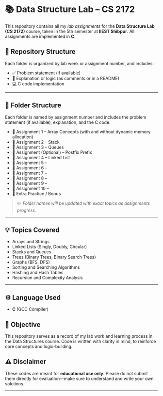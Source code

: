 # 📚 Data Structure Lab – CS 2172

This repository contains all my *lab assignments* for the **Data Structure Lab (CS 2172)** course, taken in the 5th semester at **IIEST Shibpur**. All assignments are implemented in **C**.

## 📁 Repository Structure

Each folder is organized by lab week or assignment number, and includes:
- ✅ Problem statement (if available)
- 🧠 Explanation or logic (as comments or in a README)
- 💻 C code implementation

---

## 📁 Folder Structure

Each folder is named by assignment number and includes the problem statement (if available), explanation, and the C code.

- 📁 Assignment 1 – Array Concepts (with and without dynamic memory allocation)
- 📁 Assignment 2 – Stack
- 📁 Assignment 3 – Queues
- 📁 Assignment (Optional) – Postfix Prefix
- 📁 Assignment 4 – Linked List
- 📁 Assignment 5 – 
- 📁 Assignment 6 – 
- 📁 Assignment 7 – 
- 📁 Assignment 8 – 
- 📁 Assignment 9 – 
- 📁 Assignment 10 – 
- 📁 Extra Practice / Bonus

> ✏️ *Folder names will be updated with exact topics as assignments progress.*

---

## 💡 Topics Covered

- Arrays and Strings
- Linked Lists (Singly, Doubly, Circular)
- Stacks and Queues
- Trees (Binary Trees, Binary Search Trees)
- Graphs (BFS, DFS)
- Sorting and Searching Algorithms
- Hashing and Hash Tables
- Recursion and Complexity Analysis

---

## ⚙️ Language Used

- **C** (GCC Compiler)

## 🧠 Objective

This repository serves as a record of my lab work and learning process in the Data Structures course. Code is written with clarity in mind, to reinforce core concepts and logic-building.

## ⚠️ Disclaimer

These codes are meant for **educational use only**. Please do not submit them directly for evaluation—make sure to understand and write your own solutions.

---

